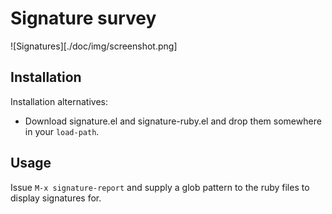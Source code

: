 # Signature survey

![Signatures][./doc/img/screenshot.png]

## Installation

Installation alternatives:

- Download signature.el and signature-ruby.el and drop them somewhere
  in your `load-path`.

## Usage

Issue `M-x signature-report` and supply a glob pattern to the ruby
files to display signatures for.
